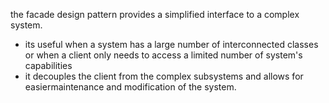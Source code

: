 the facade design pattern provides a simplified interface to a complex system.

- its useful when a system has a large number of interconnected classes or when a client only needs to access a limited number of system's capabilities
- it decouples the client from the complex subsystems and allows for easiermaintenance and modification of the system.